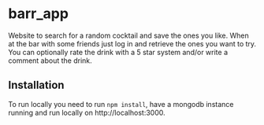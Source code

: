 # barr_app
Website to search for a random cocktail and save the ones you like. When at the bar with some friends just log in and retrieve the ones you want to try. You can optionally rate the drink with a 5 star system and/or write a comment about the drink.
## Installation
To run locally you need to run ``` npm install ```, have a mongodb instance running and run locally on http://localhost:3000.

